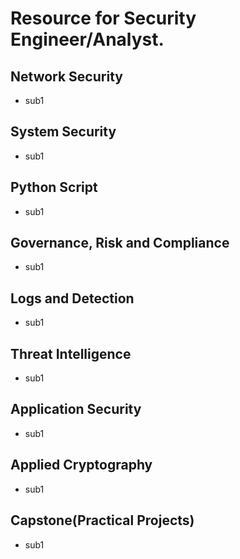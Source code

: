 # Resource for Security Engineer/Analyst.

## Network Security
- sub1



## System Security
- sub1

## Python Script
- sub1


## Governance, Risk and Compliance
- sub1

## Logs and Detection
- sub1

## Threat Intelligence
- sub1



## Application Security
- sub1

## Applied Cryptography
- sub1

## Capstone(Practical Projects)
- sub1


